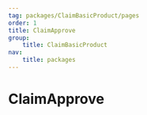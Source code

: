 ```yaml
---
tag: packages/ClaimBasicProduct/pages
order: 1
title: ClaimApprove
group:
    title: ClaimBasicProduct
nav:
    title: packages
---
```


# ClaimApprove
